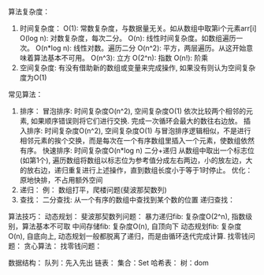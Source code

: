 算法复杂度：
1. 时间复杂度：
    O(1): 常数复杂度，与数据量无关。如从数组中取第i个元素arr[i]
    O(log n): 对数复杂度，每次二分。
    O(n): 线性时间复杂度。如数组遍历一次。
    O(n*log n): 线性对数。遍历二分
    O(n^2): 平方，两层遍历。从这开始意味着算法基本不可用。
    O(n^3): 立方
    O(2^n): 指数
    O(n!): 阶乘
2. 空间复杂度:
    有没有借助新的数组或变量来完成操作, 如果没有则认为空间复杂度为O(1)

常见算法：
1. 排序：
    冒泡排序:  时间复杂度O(n^2), 空间复杂度O(1)
        依次比较两个相邻的元素, 如果顺序错误则将它们进行交换. 完成一次循环会最大的数往右边放。
    插入排序:  时间复杂度O(n^2), 空间复杂度O(1)
        与冒泡排序逻辑相似，不是进行相邻元素的挨个交换，而是每次在一个有序数组里插入一个元素，使数组依然有序。
    快速排序: 时间复杂度O(n*log n)
        二分+递归
        从数组中取出一个标志位(如第1个), 遍历数组将数组以标志位为参考值分成左右两边，小的放左边，大的放右边，递归重复进行上述操作，直到数组长度小于等于1时停止。
        优化：原地快排，不占用额外空间
2. 递归：
    例： 数组打平，爬楼问题(斐波那契数列)
3. 查找：
    二分查找: 从一个有序的数组中查找到某个数的位置
    递归查找：

算法技巧：
    动态规划：
        斐波那契数列问题：
            暴力递归fib: 复杂度O(2^n), 指数级别，算法基本不可取
            中间存储fib: 复杂度O(n), 自顶向下
            动态规划fib: 复杂度O(n), 自底向上, 动态规划一般都脱离了递归，而是由循环迭代完成计算.
        找零钱问题：
    贪心算法：
        找零钱问题：

数据结构：
    队列：先入先出
    链表：
    集合：Set
    哈希表：
    树：dom
  